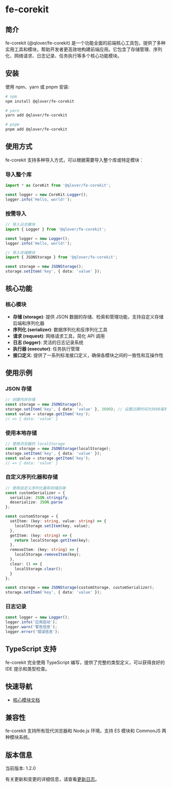 # fe-corekit

## 简介

fe-corekit (@qlover/fe-corekit) 是一个功能全面的前端核心工具包，提供了多种实用工具和模块，帮助开发者更高效地构建前端应用。它包含了存储管理、序列化、网络请求、日志记录、任务执行等多个核心功能模块。

## 安装

使用 npm、yarn 或 pnpm 安装:

```bash
# npm
npm install @qlover/fe-corekit

# yarn
yarn add @qlover/fe-corekit

# pnpm
pnpm add @qlover/fe-corekit
```

## 使用方式

fe-corekit 支持多种导入方式，可以根据需要导入整个库或特定模块：

### 导入整个库

```typescript
import * as CoreKit from '@qlover/fe-corekit';

const logger = new CoreKit.Logger();
logger.info('Hello, world!');
```

### 按需导入

```typescript
// 导入日志模块
import { Logger } from '@qlover/fe-corekit';

const logger = new Logger();
logger.info('Hello, world!');

// 导入存储模块
import { JSONStorage } from '@qlover/fe-corekit';

const storage = new JSONStorage();
storage.setItem('key', { data: 'value' });
```

## 核心功能

### 核心模块

- **存储 (storage)**: 提供 JSON 数据的存储、检索和管理功能，支持自定义存储后端和序列化器
- **序列化 (serializer)**: 数据序列化和反序列化工具
- **请求 (request)**: 网络请求工具，简化 API 调用
- **日志 (logger)**: 灵活的日志记录系统
- **执行器 (executor)**: 任务执行管理
- **接口定义**: 提供了一系列标准接口定义，确保各模块之间的一致性和互操作性

## 使用示例

### JSON 存储

```typescript
// 创建内存存储
const storage = new JSONStorage();
storage.setItem('key', { data: 'value' }, 3600); // 设置过期时间为3600毫秒
const value = storage.getItem('key');
// => { data: 'value' }
```

### 使用本地存储

```typescript
// 使用浏览器的 localStorage
const storage = new JSONStorage(localStorage);
storage.setItem('key', { data: 'value' });
const value = storage.getItem('key');
// => { data: 'value' }
```

### 自定义序列化器和存储

```typescript
// 使用自定义序列化器和存储后端
const customSerializer = {
  serialize: JSON.stringify,
  deserialize: JSON.parse
};

const customStorage = {
  setItem: (key: string, value: string) => {
    localStorage.setItem(key, value);
  },
  getItem: (key: string) => {
    return localStorage.getItem(key);
  },
  removeItem: (key: string) => {
    localStorage.removeItem(key);
  },
  clear: () => {
    localStorage.clear();
  }
};

const storage = new JSONStorage(customStorage, customSerializer);
storage.setItem('key', { data: 'value' });
```

### 日志记录

```typescript
const logger = new Logger();
logger.info('应用启动');
logger.warn('警告信息');
logger.error('错误信息');
```

## TypeScript 支持

fe-corekit 完全使用 TypeScript 编写，提供了完整的类型定义，可以获得良好的 IDE 提示和类型检查。

## 快速导航

- [核心模块文档](./common/)

## 兼容性

fe-corekit 支持所有现代浏览器和 Node.js 环境。支持 ES 模块和 CommonJS 两种模块系统。

## 版本信息

当前版本: 1.2.0

有关更新和变更的详细信息，请查看[更新日志](./CHANGELOG.md)。
